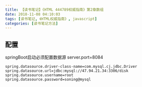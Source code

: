 ```yaml
---
title: 【读书笔记】《HTML 444789权威指南》第2章数组
date: 2018-11-08 04:10:03
tags: [读书笔记, 《HTML权威指南》, javascript]
categories: [读书笔记方法]
---
```

## 配置
springBoot启动必须配置数据源
server.port=8084
```
spring.datasource.driver-class-name=com.mysql.cj.jdbc.Driver
spring.datasource.url=jdbc:mysql://47.94.21.34:3306/disk
spring.datasource.username=root
spring.datasource.password=soning@mysql
```